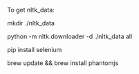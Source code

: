 

To get nltk_data:

mkdir ./nltk_data

python -m nltk.downloader -d ./nltk_data all

pip install selenium

brew update && brew install phantomjs